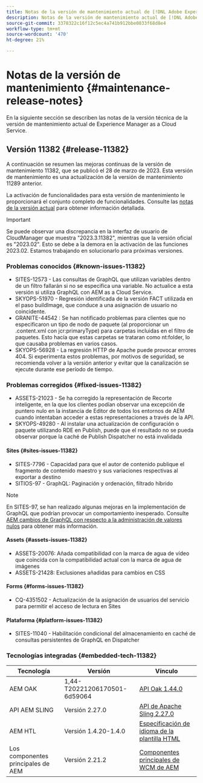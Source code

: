 ```yaml
---
title: Notas de la versión de mantenimiento actual de [!DNL Adobe Experience Manager] as a Cloud Service.
description: Notas de la versión de mantenimiento actual de [!DNL Adobe Experience Manager] as a Cloud Service.
source-git-commit: 3378322c16f12c5ec4a741b912bbe0833f68d8e4
workflow-type: tm+mt
source-wordcount: '470'
ht-degree: 21%

---
```



# Notas de la versión de mantenimiento {#maintenance-release-notes}

En la siguiente sección se describen las notas de la versión técnica de la versión de mantenimiento actual de Experience Manager as a Cloud Service.

## Versión 11382 {#release-11382}

A continuación se resumen las mejoras continuas de la versión de mantenimiento 11382, que se publicó el 28 de marzo de 2023. Esta versión de mantenimiento es una actualización de la versión de mantenimiento 11289 anterior.

La activación de funcionalidades para esta versión de mantenimiento le proporcionará el conjunto completo de funcionalidades. Consulte las [notas de la versión actual](/help/release-notes/release-notes-cloud/release-notes-current.md) para obtener información detallada.

>[!IMPORTANT]
>
> Se puede observar una discrepancia en la interfaz de usuario de CloudManager que muestra &quot;2023.3.11382&quot;, mientras que la versión oficial es &quot;2023.02&quot;. Esto se debe a la demora en la activación de las funciones 2023.02.
> Estamos trabajando en solucionarlo para próximas versiones.

### Problemas conocidos {#known-issues-11382}

- SITES-12573 - Las consultas de GraphQL que utilizan variables dentro de un filtro fallarán si no se especifica una variable. No actualice a esta versión si utiliza GraphQL con AEM as a Cloud Service.
- SKYOPS-51970 - Regresión identificada de la versión FACT utilizada en el paso buildImage, que conduce a una asignación de usuario no coincidente.
- GRANITE-44542 : Se han notificado problemas para clientes que no especificaron un tipo de nodo de paquete (al proporcionar un .content.xml con jcr:primaryType) para carpetas incluidas en el filtro de paquetes. Esto hacía que estas carpetas se trataran como nt:folder, lo que causaba problemas en varios casos.
- SKYOPS-56928 - La regresión HTTP de Apache puede provocar errores 404. Si experimenta estos problemas, por motivos de seguridad, se recomienda volver a la versión anterior y evitar que la canalización se ejecute durante ese período de tiempo.

### Problemas corregidos {#fixed-issues-11382}

- ASSETS-21023 - Se ha corregido la representación de Recorte inteligente, en la que los clientes podían observar una excepción de puntero nulo en la instancia de Editor de todos los entornos de AEM cuando intentaban acceder a estas representaciones a través de la API.
- SKYOPS-49280 - Al instalar una actualización de configuración o paquete utilizando RDE en Publish, puede que el resultado no se pueda observar porque la caché de Publish Dispatcher no está invalidada

#### Sites {#sites-issues-11382}

- SITES-7796 - Capacidad para que el autor de contenido publique el fragmento de contenido maestro y sus variaciones respectivas al exportar a destino
- SITIOS-97 - GraphQL: Paginación y ordenación, filtrado híbrido

>[!NOTE]
>
> En SITES-97, se han realizado algunas mejoras en la implementación de GraphQL que podrían provocar un comportamiento inesperado. Consulte [AEM cambios de GraphQL con respecto a la administración de valores nulos](https://experienceleague.adobe.com/docs/experience-cloud-kcs/kbarticles/KA-21792.html) para obtener más información.

#### Assets {#assets-issues-11382}

- ASSETS-20076: Añada compatibilidad con la marca de agua de vídeo que coincida con la compatibilidad actual con la marca de agua de imágenes
- ASSETS-21428: Exclusiones añadidas para cambios en CSS

#### Forms {#forms-issues-11382}

- CQ-4351502 - Actualización de la asignación de usuarios del servicio para permitir el acceso de lectura en Sites

#### Plataforma {#platform-issues-11382}

- SITES-11040 - Habilitación condicional del almacenamiento en caché de consultas persistentes de GraphQL en Dispatcher

### Tecnologías integradas {#embedded-tech-11382}

| Tecnología | Versión | Vínculo |
|---|---|---|
| AEM OAK | 1,44-T20221206170501-6d59064 | [API Oak 1.44.0](https://www.javadoc.io/doc/org.apache.jackrabbit/oak-api/1.44.0/index.html) |
| API AEM SLING | Versión 2.27.0 | [API de Apache Sling 2.27.0](https://www.javadoc.io/doc/org.apache.sling/org.apache.sling.api/latest/index.html) |
| AEM HTL | Versión 1.4.20-1.4.0 | [Especificación de idioma de la plantilla HTML](https://github.com/adobe/htl-spec) |
| Los componentes principales de AEM | Versión 2.21.2 | [Componentes principales de WCM de AEM](https://github.com/adobe/aem-core-wcm-components) |
